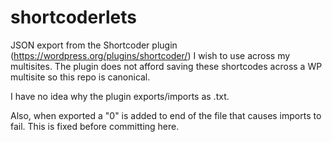 # shortcoderlets

JSON export from the Shortcoder plugin (https://wordpress.org/plugins/shortcoder/) I wish to use across my multisites. The plugin does not afford saving these shortcodes across a WP multisite so this repo is canonical.

I have no idea why the plugin exports/imports as .txt.

Also, when exported a "0" is added to end of the file that causes imports to fail. This is fixed before committing here.